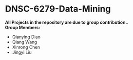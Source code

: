 # DNSC-6279-Data-Mining                            
__All Projects in the repository are due to group contribution.__.       
__Group Members:__ 
- Qianying Diao 
- Qiang Wang
- Xinrong Chen
- Jingyi Liu

